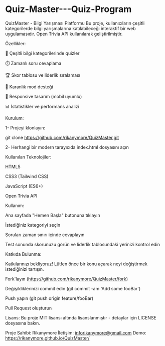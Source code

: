 # Quiz-Master---Quiz-Program
QuizMaster - Bilgi Yarışması Platformu Bu proje, kullanıcıların çeşitli kategorilerde bilgi yarışmalarına katılabileceği interaktif bir web uygulamasıdır. Open Trivia API kullanılarak geliştirilmiştir.

Özellikler:

🧠 Çeşitli bilgi kategorilerinde quizler

⏱️ Zamanlı soru cevaplama

🏆 Skor tablosu ve liderlik sıralaması

🌙 Karanlık mod desteği

📱 Responsive tasarım (mobil uyumlu)

📊 İstatistikler ve performans analizi

Kurulum:

1- Projeyi klonlayın:

git clone https://github.com/rikanymore/QuizMaster.git

2- Herhangi bir modern tarayıcıda index.html dosyasını açın

Kullanılan Teknolojiler:

HTML5

CSS3 (Tailwind CSS)

JavaScript (ES6+)

Open Trivia API

Kullanım:

Ana sayfada "Hemen Başla" butonuna tıklayın

İstediğiniz kategoriyi seçin

Soruları zaman sınırı içinde cevaplayın

Test sonunda skorunuzu görün ve liderlik tablosundaki yerinizi kontrol edin

Katkıda Bulunma:

Katkılarınızı bekliyoruz! Lütfen önce bir konu açarak neyi değiştirmek istediğinizi tartışın.

Fork'layın (https://github.com/rikanymore/QuizMaster/fork)

Değişikliklerinizi commit edin (git commit -am 'Add some fooBar')

Push yapın (git push origin feature/fooBar)

Pull Request oluşturun

Lisans:
Bu proje MIT lisansı altında lisanslanmıştır - detaylar için LICENSE dosyasına bakın.

Proje Sahibi: Rikanymore
İletişim: inforikanymore@gmail.com
Demo: https://rikanymore.github.io/QuizMaster/
